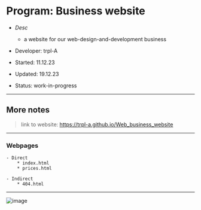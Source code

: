# Program:      Business website
- _Desc_      
    * a website for our web-design-and-development business

- Developer:    trpl-A
- Started:      11.12.23 
- Updated:      19.12.23
- Status:       work-in-progress
---

## More notes
> link to website: https://trpl-a.github.io/Web_business_website
---

### Webpages
    - Direct
        * index.html
        * prices.html

    - Indirect
        * 404.html
---

![image](https://github.com/trpl-A/Web_business_website/assets/126344248/40267442-e0bf-4fe2-999a-991f32c0ca42)
